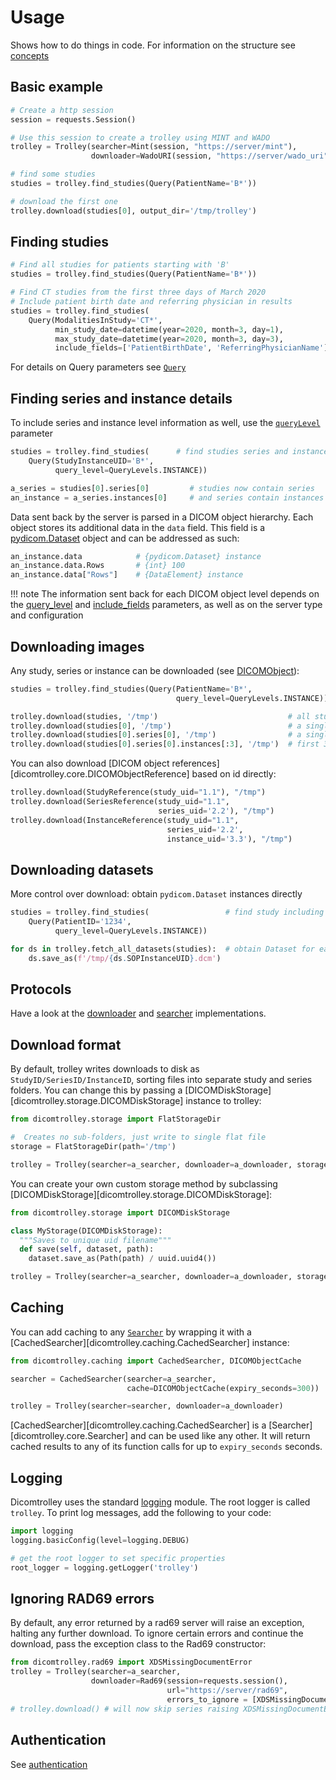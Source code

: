 # Usage

Shows how to do things in code. For information on the structure see [concepts](concepts.md)

## Basic example
```python
# Create a http session
session = requests.Session()

# Use this session to create a trolley using MINT and WADO
trolley = Trolley(searcher=Mint(session, "https://server/mint"),
                  downloader=WadoURI(session, "https://server/wado_uri"))

# find some studies
studies = trolley.find_studies(Query(PatientName='B*'))

# download the first one
trolley.download(studies[0], output_dir='/tmp/trolley')
```

## Finding studies
```python
# Find all studies for patients starting with 'B'
studies = trolley.find_studies(Query(PatientName='B*'))
```

```python
# Find CT studies from the first three days of March 2020
# Include patient birth date and referring physician in results
studies = trolley.find_studies(
    Query(ModalitiesInStudy='CT*',                
          min_study_date=datetime(year=2020, month=3, day=1),
          max_study_date=datetime(year=2020, month=3, day=3),
          include_fields=['PatientBirthDate', 'ReferringPhysicianName']))
```

For details on Query parameters see [`Query`](concepts.md#Query)

## Finding series and instance details
To include series and instance level information as well, use the [`queryLevel`](concepts.md#query_level) parameter

```python
studies = trolley.find_studies(      # find studies series and instances
    Query(StudyInstanceUID='B*', 
          query_level=QueryLevels.INSTANCE))

a_series = studies[0].series[0]         # studies now contain series    
an_instance = a_series.instances[0]     # and series contain instances
```
Data sent back by the server is parsed in a DICOM object hierarchy. Each object stores its additional data in the 
`data` field. This field is a [pydicom.Dataset](
https://pydicom.github.io/pydicom/stable/reference/generated/pydicom.dataset.Dataset.html) 
object and can be addressed as such:
```python
an_instance.data            # {pydicom.Dataset} instance
an_instance.data.Rows       # {int} 100
an_instance.data["Rows"]    # {DataElement} instance
```
!!! note
    The information sent back for each DICOM object level depends on the [query_level](concepts.md#query_level) and
    [include_fields](concepts.md#include_fields) parameters, as well as on the server type and configuration
## Downloading images
Any study, series or instance can be downloaded (see [DICOMObject](concepts.md#dicomobject)):
```python
studies = trolley.find_studies(Query(PatientName='B*',
                                     query_level=QueryLevels.INSTANCE))

trolley.download(studies, '/tmp')                             # all studies
trolley.download(studies[0], '/tmp')                          # a single study
trolley.download(studies[0].series[0], '/tmp')                # a single series
trolley.download(studies[0].series[0].instances[:3], '/tmp')  # first 3 instances
```

You can also download [DICOM object references][dicomtrolley.core.DICOMObjectReference] based on id directly:
```python
trolley.download(StudyReference(study_uid="1.1"), "/tmp")
trolley.download(SeriesReference(study_uid="1.1", 
                                 series_uid='2.2'), "/tmp")
trolley.download(InstanceReference(study_uid="1.1", 
                                   series_uid='2.2', 
                                   instance_uid='3.3'), "/tmp")
```

## Downloading datasets
More control over download: obtain `pydicom.Dataset` instances directly 

```python
studies = trolley.find_studies(                 # find study including instances
    Query(PatientID='1234', 
          query_level=QueryLevels.INSTANCE))

for ds in trolley.fetch_all_datasets(studies):  # obtain Dataset for each instance
    ds.save_as(f'/tmp/{ds.SOPInstanceUID}.dcm')
```

## Protocols
Have a look at the [downloader](concepts.md#downloader) and [searcher](concepts.md#searcher) implementations.  


## Download format
By default, trolley writes downloads to disk as `StudyID/SeriesID/InstanceID`, sorting files into separate
study and series folders. You can change this by passing a [DICOMDiskStorage][dicomtrolley.storage.DICOMDiskStorage] 
instance to trolley:

```python
from dicomtrolley.storage import FlatStorageDir

#  Creates no sub-folders, just write to single flat file
storage = FlatStorageDir(path='/tmp')

trolley = Trolley(searcher=a_searcher, downloader=a_downloader, storage=storage)
```

You can create your own custom storage method by subclassing 
[DICOMDiskStorage][dicomtrolley.storage.DICOMDiskStorage]:

```python
from dicomtrolley.storage import DICOMDiskStorage

class MyStorage(DICOMDiskStorage):
  """Saves to unique uid filename"""
  def save(self, dataset, path):    
    dataset.save_as(Path(path) / uuid.uuid4())

trolley = Trolley(searcher=a_searcher, downloader=a_downloader, storage=MyStorage())

```
## Caching
You can add caching to any [`Searcher`](concepts.md#searcher) by wrapping it with
a [CachedSearcher][dicomtrolley.caching.CachedSearcher] instance:

```python
from dicomtrolley.caching import CachedSearcher, DICOMObjectCache

searcher = CachedSearcher(searcher=a_searcher, 
                          cache=DICOMObjectCache(expiry_seconds=300))

trolley = Trolley(searcher=searcher, downloader=a_downloader)
```

[CachedSearcher][dicomtrolley.caching.CachedSearcher] is a [Searcher][dicomtrolley.core.Searcher]
and can be used like any other. It will return cached results to any of its function
calls for up to `expiry_seconds` seconds.

## Logging
Dicomtrolley uses the standard [logging](https://docs.python.org/3/library/logging.html) module. The root logger is 
called `trolley`. To print log messages, add the following to your code:

```python
import logging
logging.basicConfig(level=logging.DEBUG)

# get the root logger to set specific properties
root_logger = logging.getLogger('trolley')
```


## Ignoring RAD69 errors
By default, any error returned by a rad69 server will raise an exception, halting any further download. To ignore 
certain errors and continue the download, pass the exception class to the Rad69 constructor:

```python
from dicomtrolley.rad69 import XDSMissingDocumentError
trolley = Trolley(searcher=a_searcher, 
                  downloader=Rad69(session=requests.session(),
                                   url="https://server/rad69",
                                   errors_to_ignore = [XDSMissingDocumentError]))
# trolley.download() # will now skip series raising XDSMissingDocumentError
```

## Authentication
See [authentication](authentication.md)
